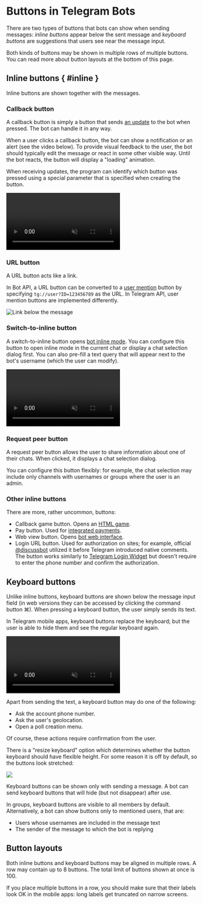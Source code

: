 # Buttons in Telegram Bots 

There are two types of buttons that bots can show when sending messages: 
_inline buttons_ appear below the sent message and _keyboard buttons_ are suggestions that users see 
near the message input.

Both kinds of buttons may be shown in multiple rows of multiple buttons. 
You can read more about button layouts at the bottom of this page.

## Inline buttons { #inline }

Inline buttons are shown together with the messages.

### Callback button

A callback button is simply a button that sends [an update](../dev/updates) to the bot when pressed.
The bot can handle it in any way.

When a user clicks a callback button, the bot can show a notification or an alert (see the video below).
To provide visual feedback to the user, the bot should typically edit the message or react in some other visible way.
Until the bot reacts, the button will display a "loading" animation.

When receiving updates, the program can identify which button was pressed using a special parameter that is specified 
when creating the button.

<video controls loop muted preload="auto">
<source src="/pictures/ru/callback-buttons.webm" type="video/mp4">
</video>

### URL button

A URL button acts like a link.

In Bot API, a URL button can be converted to a [user mention](./markup#mention) button by specifying `tg://user?ID=123456789` 
as the URL. In Telegram API, user mention buttons are implemented differently.

![Link below the message](/pictures/ru/url-button.png)

### Switch-to-inline button

A switch-to-inline button opens [bot inline mode](../interaction/inline). 
You can configure this button to open inline mode in the current chat or display a chat selection dialog first.
You can also pre-fill a text query that will appear next to the bot's username (which the user can modify).

<video controls loop muted preload="auto">
<source src="/pictures/ru/switch-inline-button.webm" type="video/mp4">
</video>

### Request peer button

A request peer button allows the user to share information about one of their chats. 
When clicked, it displays a chat selection dialog.

You can configure this button flexibly: for example, the chat selection may include only channels with usernames or groups 
where the user is an admin.

### Other inline buttons

There are more, rather uncommon, buttons:

- Callback game button. Opens an [HTML game](../interaction/html-games).
- Pay button. Used for [integrated payments](../interaction/payments).
- Web view button. Opens [bot web interface](../interaction/mini-apps).
- Login URL button. Used for authorization on sites;
  for example, official [@discussbot](https://t.me/discussbot) utilized it before Telegram introduced native comments.
  The button works similarly to [Telegram Login Widget](../interaction/login-widget) but doesn't require to enter 
  the phone number and confirm the authorization.

## Keyboard buttons

Unlike inline buttons, keyboard buttons are shown below the message input field
(in web versions they can be accessed by clicking the command button ⌘). When pressing a keyboard button, the user simply sends its text.

In Telegram mobile apps, keyboard buttons replace the keyboard; but the user is able to hide them and see 
the regular keyboard again.

<video controls loop muted preload="auto">
<source src="/pictures/ru/keyboard-buttons.webm" type="video/mp4">
</video>

Apart from sending the text, a keyboard button may do one of the following:

- Ask the account phone number.
- Ask the user's geolocation.
- Open a poll creation menu.

Of course, these actions require confirmation from the user.

There is a "resize keyboard" option which determines whether the button keyboard should have flexible height.
For some reason it is off by default, so the buttons look stretched:

![](/pictures/ru/wide-buttons.png)

Keyboard buttons can be shown only with sending a message. 
A bot can send keyboard buttons that will hide (but not disappear) after use.

In groups, keyboard buttons are visible to all members by default. Alternatively, a bot can show 
buttons only to mentioned users, that are:

- Users whose usernames are included in the message text
- The sender of the message to which the bot is replying

## Button layouts

Both inline buttons and keyboard buttons may be aligned in multiple rows.
A row may contain up to 8 buttons. The total limit of buttons shown at once is 100.

If you place multiple buttons in a row, you should make sure that their labels look OK in the mobile apps: 
long labels get truncated on narrow screens.
